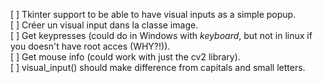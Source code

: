 [ ] Tkinter support to be able to have visual inputs as a simple popup.<br/>
[ ] Créer un visual input dans la classe image.<br/>
[ ] Get keypresses (could do in Windows with _keyboard_, but not in linux if you doesn't have root acces (WHY?!)).<br/>
[ ] Get mouse info (could work with just the cv2 library).<br/>
[ ] visual_input() should make difference from capitals and small letters.<br/>
